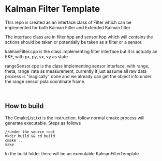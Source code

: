 # Kalman Filter Template

This repo is created as an interface class of Filter which can be implemented for both Kalman Filter and Extended Kalman filter

The interface class are in filter.hpp and sensor.hpp which will contains the actions should be taken or potentially be taken as a filter or a sensor.

kalmanFilter.cpp is the class implementing filter interface but it is actually an EKF, with px, py, vx, vy as state

rangeSensor.cpp is the class implementing sensor interface, with range, theta, range_rate as measurement, currently it just assume all raw data process is "magically" done and we already can get the object info under the range sensor pola coordinate frame.

<p>&nbsp;</p>

## How to build
The CmakeList.txt is the instruction, follow normal cmake process will generate executable. Steps as follows
```
//under the source root
mkdir build && cd build
cmake ..
make
```

In the build folder there will be an executable KalmanFilterTemplate
